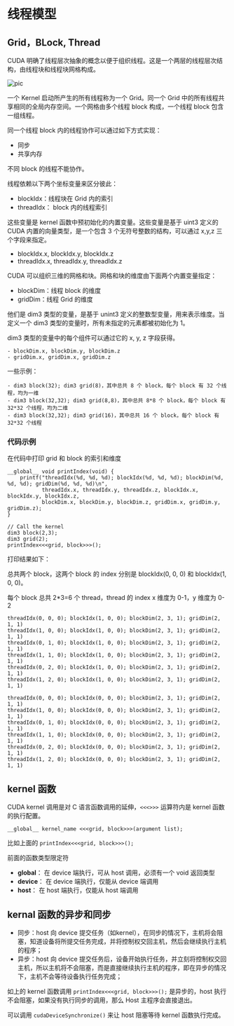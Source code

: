 # 线程模型

## Grid，BLock, Thread

CUDA 明确了线程层次抽象的概念以便于组织线程。这是一个两层的线程层次结构，由线程块和线程块网格构成。

![pic](https://docs.nvidia.com/cuda/cuda-c-programming-guide/graphics/grid-of-thread-blocks.png)

一个 Kernel 启动所产生的所有线程称为一个 Grid。同一个 Grid 中的所有线程共享相同的全局内存空间。一个网格由多个线程 block 构成，一个线程 block 包含一组线程。

同一个线程 block 内的线程协作可以通过如下方式实现：
- 同步
- 共享内存

不同 block 的线程不能协作。

线程依赖以下两个坐标变量来区分彼此：
- blockIdx：线程块在 Grid 内的索引
- threadIdx： block 内的线程索引

这些变量是 kernel 函数中预初始化的内置变量。这些变量是基于 uint3 定义的 CUDA 内置的向量类型，是一个包含 3 个无符号整数的结构，可以通过 x,y,z 三个字段来指定。

  - blockIdx.x, blockIdx.y, blockIdx.z
  - threadIdx.x, threadIdx.y, threadIdx.z


CUDA 可以组织三维的网格和块。网格和块的维度由下面两个内置变量指定：

  - blockDim：线程 block 的维度
  - gridDim：线程 Grid 的维度

他们是 dim3 类型的变量，是基于 unint3 定义的整数型变量，用来表示维度。当定义一个 dim3 类型的变量时，所有未指定的元素都被初始化为 1。

dim3 类型的变量中的每个组件可以通过它的 x, y, z 字段获得。

    - blockDim.x, blockDim.y, blockDim.z
    - gridDim.x, gridDim.x, gridDim.z

一些示例：

    - dim3 block(32); dim3 grid(8)，其中总共 8 个 block，每个 block 有 32 个线程，均为一维
    - dim3 block(32,32); dim3 grid(8,8)，其中总共 8*8 个 block，每个 block 有 32*32 个线程，均为二维
    - dim3 block(32,32); dim3 grid(16)，其中总共 16 个 block，每个 block 有 32*32 个线程

### 代码示例

在代码中打印 grid 和 block 的索引和维度

```
__global__ void printIndex(void) {
    printf("threadIdx(%d, %d, %d); blockIdx(%d, %d, %d); blockDim(%d, %d, %d); gridDim(%d, %d, %d)\n",
           threadIdx.x, threadIdx.y, threadIdx.z, blockIdx.x, blockIdx.y, blockIdx.z,
           blockDim.x, blockDim.y, blockDim.z, gridDim.x, gridDim.y, gridDim.z);
}

// Call the kernel
dim3 block(2,3);
dim3 grid(2);
printIndex<<<grid, block>>>();
```

打印结果如下：

总共两个 block，这两个 block 的 index 分别是 blockIdx(0, 0, 0) 和 blockIdx(1, 0, 0)。

每个 block 总共 2*3=6 个 thread，thread 的 index x 维度为 0-1，y 维度为 0-2
```
threadIdx(0, 0, 0); blockIdx(1, 0, 0); blockDim(2, 3, 1); gridDim(2, 1, 1)
threadIdx(1, 0, 0); blockIdx(1, 0, 0); blockDim(2, 3, 1); gridDim(2, 1, 1)
threadIdx(0, 1, 0); blockIdx(1, 0, 0); blockDim(2, 3, 1); gridDim(2, 1, 1)
threadIdx(1, 1, 0); blockIdx(1, 0, 0); blockDim(2, 3, 1); gridDim(2, 1, 1)
threadIdx(0, 2, 0); blockIdx(1, 0, 0); blockDim(2, 3, 1); gridDim(2, 1, 1)
threadIdx(1, 2, 0); blockIdx(1, 0, 0); blockDim(2, 3, 1); gridDim(2, 1, 1)

threadIdx(0, 0, 0); blockIdx(0, 0, 0); blockDim(2, 3, 1); gridDim(2, 1, 1)
threadIdx(1, 0, 0); blockIdx(0, 0, 0); blockDim(2, 3, 1); gridDim(2, 1, 1)
threadIdx(0, 1, 0); blockIdx(0, 0, 0); blockDim(2, 3, 1); gridDim(2, 1, 1)
threadIdx(1, 1, 0); blockIdx(0, 0, 0); blockDim(2, 3, 1); gridDim(2, 1, 1)
threadIdx(0, 2, 0); blockIdx(0, 0, 0); blockDim(2, 3, 1); gridDim(2, 1, 1)
threadIdx(1, 2, 0); blockIdx(0, 0, 0); blockDim(2, 3, 1); gridDim(2, 1, 1)
```

## kernel 函数

CUDA kernel 调用是对 C 语言函数调用的延伸，`<<<>>>` 运算符内是 kernel 函数的执行配置。

    __global__ kernel_name <<<grid, block>>>(argument list);

比如上面的 `printIndex<<<grid, block>>>();`

前面的函数类型限定符
- __global__： 在 device 端执行，可从 host 调用，必须有一个 void 返回类型
- __device__： 在 device 端执行，仅能从 device 端调用
- __host__：   在 host 端执行，仅能从 host 端调用


## kernal 函数的异步和同步

- 同步：host 向 device 提交任务（如kernel），在同步的情况下，主机将会阻塞，知道设备将所提交任务完成，并将控制权交回主机，然后会继续执行主机的程序；
- 异步：host 向 device 提交任务后，设备开始执行任务，并立刻将控制权交回主机，所以主机将不会阻塞，而是直接继续执行主机的程序，即在异步的情况下，主机不会等待设备执行任务完成；

如上的 kernel 函数调用 `printIndex<<<grid, block>>>();` 是异步的，host 执行不会阻塞，如果没有执行同步的调用，那么 Host 主程序会直接退出。

可以调用 `cudaDeviceSynchronize()` 来让 host 阻塞等待 kernel 函数执行完成。

